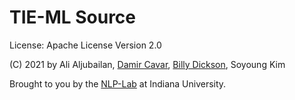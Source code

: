 # TIE-ML Source

License: Apache License Version 2.0

(C) 2021 by Ali Aljubailan, [Damir Cavar], [Billy Dickson], Soyoung Kim

Brought to you by the [NLP-Lab] at Indiana University.




[Damir Cavar]: https://www.linkedin.com/in/damircavar/ "Damir Cavar"
[Billy Dickson]: https://www.linkedin.com/in/billy-dickson/ "Billy Dickson"
[NLP-Lab]: https://nlp-lab.org/ "NLP-Lab"
